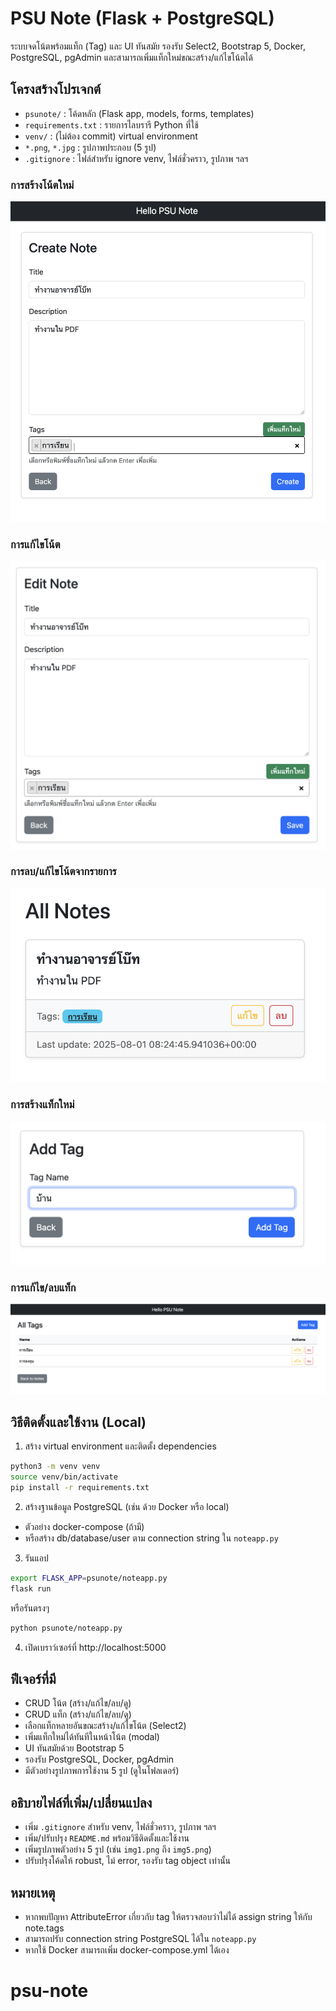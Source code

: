 # PSU Note (Flask + PostgreSQL)

ระบบจดโน้ตพร้อมแท็ก (Tag) และ UI ทันสมัย รองรับ Select2, Bootstrap 5, Docker, PostgreSQL, pgAdmin และสามารถเพิ่มแท็กใหม่ขณะสร้าง/แก้ไขโน้ตได้

## โครงสร้างโปรเจกต์

- `psunote/` : โค้ดหลัก (Flask app, models, forms, templates)
- `requirements.txt` : รายการไลบรารี Python ที่ใช้
- `venv/` : (ไม่ต้อง commit) virtual environment
- `*.png`, `*.jpg` : รูปภาพประกอบ (5 รูป)
- `.gitignore` : ไฟล์สำหรับ ignore venv, ไฟล์ชั่วคราว, รูปภาพ ฯลฯ

### การสร้างโน้ตใหม่
![note-function-edit-note](/images/note-function-create.png)


### การแก้ไขโน้ต
![note-function-edit-note](/images/note-function-edit-note.png)

### การลบ/แก้ไขโน้ตจากรายการ
![note-function-del-edit](/images/note-function-del-edit.png)

### การสร้างแท็กใหม่
![tag-function-2-create](/images/tag-function-2-create.png)

### การแก้ไข/ลบแท็ก
![tag-function-1-edit_and_del](/images/tag-function-1-edit_and_del.png)

## วิธีติดตั้งและใช้งาน (Local)

1. สร้าง virtual environment และติดตั้ง dependencies

```bash
python3 -m venv venv
source venv/bin/activate
pip install -r requirements.txt
```

2. สร้างฐานข้อมูล PostgreSQL (เช่น ด้วย Docker หรือ local)

- ตัวอย่าง docker-compose (ถ้ามี)
- หรือสร้าง db/database/user ตาม connection string ใน `noteapp.py`

3. รันแอป

```bash
export FLASK_APP=psunote/noteapp.py
flask run
```

หรือรันตรงๆ

```bash
python psunote/noteapp.py
```

4. เปิดเบราว์เซอร์ที่ http://localhost:5000

## ฟีเจอร์ที่มี

- CRUD โน้ต (สร้าง/แก้ไข/ลบ/ดู)
- CRUD แท็ก (สร้าง/แก้ไข/ลบ/ดู)
- เลือกแท็กหลายอันขณะสร้าง/แก้ไขโน้ต (Select2)
- เพิ่มแท็กใหม่ได้ทันทีในหน้าโน้ต (modal)
- UI ทันสมัยด้วย Bootstrap 5
- รองรับ PostgreSQL, Docker, pgAdmin
- มีตัวอย่างรูปภาพการใช้งาน 5 รูป (ดูในโฟลเดอร์)

## อธิบายไฟล์ที่เพิ่ม/เปลี่ยนแปลง

- เพิ่ม `.gitignore` สำหรับ venv, ไฟล์ชั่วคราว, รูปภาพ ฯลฯ
- เพิ่ม/ปรับปรุง `README.md` พร้อมวิธีติดตั้งและใช้งาน
- เพิ่มรูปภาพตัวอย่าง 5 รูป (เช่น `img1.png` ถึง `img5.png`)
- ปรับปรุงโค้ดให้ robust, ไม่ error, รองรับ tag object เท่านั้น

## หมายเหตุ
- หากพบปัญหา AttributeError เกี่ยวกับ tag ให้ตรวจสอบว่าไม่ได้ assign string ให้กับ note.tags
- สามารถปรับ connection string PostgreSQL ได้ใน `noteapp.py`
- หากใช้ Docker สามารถเพิ่ม docker-compose.yml ได้เอง
# psu-note
